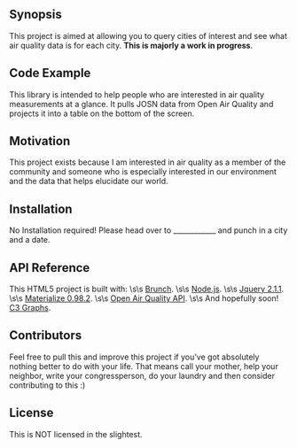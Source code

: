 ## Synopsis

This project is aimed at allowing you to query cities of interest and see what air quality data is for each city. **This is majorly a work in progress**.

## Code Example

This library is intended to help people who are interested in air quality measurements at a glance. It pulls JOSN data from Open Air Quality and projects it into a table on the bottom of the screen.

## Motivation

This project exists because I am interested in air quality as a member of the community and someone who is  especially interested in our environment and the data that helps elucidate our world.

## Installation

No Installation required! Please head over to   ____________  and punch in a city and a date.

## API Reference
This HTML5 project is built with:  \s\s
 [Brunch](http://brunch.io).    \s\s
 [Node.js](http://nodejs.org).    \s\s
 [Jquery 2.1.1](https://jquery.com/).   \s\s
 [Materialize 0.98.2](http://materializecss.com/).  \s\s
 [Open Air Quality API](https://openaq.org/#/?_k=u0jz3d).   \s\s
 And hopefully soon!
 [C3 Graphs](http://c3js.org/reference.html).



## Contributors

Feel free to pull this and improve this project if you've got absolutely nothing better to do with your life. That means call your mother, help your neighbor, write your congressperson, do your laundry and then consider contributing to this :)

## License

This is NOT licensed in the slightest.
